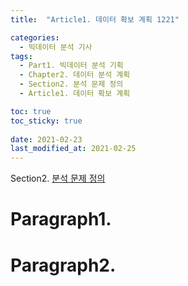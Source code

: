```yaml
---
title:  "Article1. 데이터 확보 계획 1221"

categories:
  - 빅데이터 분석 기사
tags: 
  - Part1. 빅데이터 분석 기획
  - Chapter2. 데이터 분석 계획
  - Section2. 분석 문제 정의
  - Article1. 데이터 확보 계획

toc: true
toc_sticky: true
 
date: 2021-02-23
last_modified_at: 2021-02-25
---
```


Section2. [분석 문제 정의]()

# Paragraph1.

# Paragraph2.